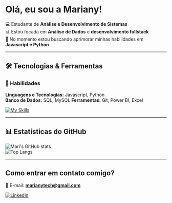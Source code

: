 # Olá, eu sou a Mariany!  

💻 Estudante de **Análise e Desenvolvimento de Sistemas**  
📊 Estou focada em **Análise de Dados** e **desenvolvimento fullstack**  
🚀 No momento estou buscando aprimorar minhas habilidades em **Javascript e Python**  

---

## 🛠️ Tecnologias & Ferramentas  
### 🔹 Habilidades  
 **Linguagens e Tecnologias:** Javascript, Python  
 **Banco de Dados:** SQL, MySQL
 **Ferramentas:** Git, Power BI, Excel  

[![My Skills](https://skillicons.dev/icons?i=html,css,python,git,sql)](https://skillicons.dev)

---

## 📊 Estatísticas do GitHub  
![Mari's GitHub stats](https://github-readme-stats.vercel.app/api?username=MariSouza1&show_icons=true&theme=radical)  
![Top Langs](https://github-readme-stats.vercel.app/api/top-langs/?username=MariSouza1&layout=compact&theme=radical)

---

## Como entrar em contato comigo?  
📧 E-mail: **marianytech@gmail.com**  

[![LinkedIn](https://img.shields.io/badge/LinkedIn-0077B5?style=for-the-badge&logo=linkedin&logoColor=white)](https://www.linkedin.com/in/mariany-souza/)  


